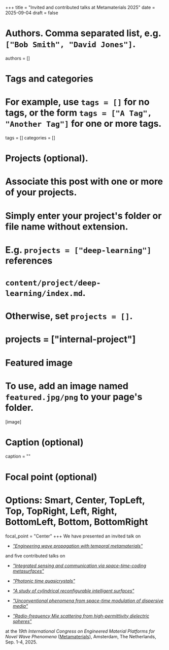 +++
title = "Invited and contributed talks at Metamaterials 2025"
date = 2025-09-04
draft = false

# Authors. Comma separated list, e.g. `["Bob Smith", "David Jones"]`.
authors = []

# Tags and categories
# For example, use `tags = []` for no tags, or the form `tags = ["A Tag", "Another Tag"]` for one or more tags.
tags = []
categories = []

# Projects (optional).
#   Associate this post with one or more of your projects.
#   Simply enter your project's folder or file name without extension.
#   E.g. `projects = ["deep-learning"]` references
#   `content/project/deep-learning/index.md`.
#   Otherwise, set `projects = []`.
# projects = ["internal-project"]

# Featured image
# To use, add an image named `featured.jpg/png` to your page's folder.
[image]
  # Caption (optional)
  caption = ""

  # Focal point (optional)
  # Options: Smart, Center, TopLeft, Top, TopRight, Left, Right, BottomLeft, Bottom, BottomRight
  focal_point = "Center"
+++
We have presented an invited talk on 

* [*"Engineering wave propagation with temporal metamaterials"*](/publication/galdi-metamaterials-2025/)

and five contributed talks on 

* [*"Integrated sensing and communication via space-time-coding metasurfaces"*](/publication/chen-metamaterials-2025/)
 
* [*"Photonic time quasicrystals"*](/publication/coppolaro-metamaterials-2025/)

* [*"A study of cylindrical reconfigurable intelligent surfaces"*](/publication/pepe-metamaterials-2025/)

* [*"Unconventional phenomena from space-time modulation of dispersive media"*](/publication/contestabile-metamaterials-2025a/)

* [*"Radio-frequency Mie scattering from high-permittivity dielectric spheres"*](/publication/contestabile-metamaterials-2025b/)

at the *19th International Congress on Engineered Material Platforms for Novel Wave Phenomena* ([Metamaterials]), Amsterdam, The Netherlands, Sep. 1-4, 2025.

[Metamaterials]: https://congress.metamorphose-vi.org
